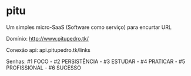 # pitu
Um simples micro-SaaS (Software como serviço) para encurtar URL

Domínio: http://www.pitupedro.tk/

Conexão api: api.pitupedro.tk/links

Senhas:
#1 FOCO - #2 PERSISTÊNCIA - #3 ESTUDAR - #4 PRATICAR - #5 PROFISSIONAL - #6 SUCESSO

